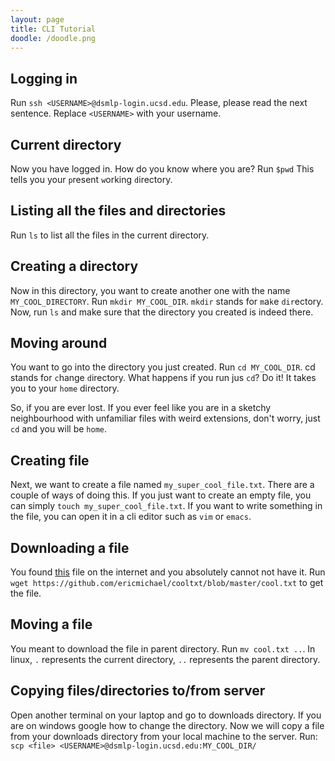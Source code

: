 ```yaml
---
layout: page
title: CLI Tutorial
doodle: /doodle.png
---
```


## Logging in
Run `ssh <USERNAME>@dsmlp-login.ucsd.edu`. Please, please read the next sentence. Replace `<USERNAME>` with your username.

## Current directory
Now you have logged in. How do you know where you are?
Run `$pwd`
This tells you your `p`resent `w`orking `d`irectory. 

## Listing all the files and directories
Run `ls` to list all the files in the current directory.

## Creating a directory
Now in this directory, you want to create another one with the name `MY_COOL_DIRECTORY`.
Run `mkdir MY_COOL_DIR`. `mkdir` stands for `m`a`k`e `dir`ectory. Now, run `ls` and make sure that the directory you created is indeed there.

## Moving around
You want to go into the directory you just created.
Run `cd MY_COOL_DIR`. cd stands for `c`hange `d`irectory.
What happens if you run jus `cd`? Do it! It takes you to your `home` directory. 

So, if you are ever lost. If you ever feel like you are in a sketchy neighbourhood with unfamiliar files with weird extensions, don't worry, just `cd` and you will be `home`.

## Creating file
Next, we want to create a file named `my_super_cool_file.txt`. There are a couple of ways of doing this. If you just want to create an empty file, you can simply `touch my_super_cool_file.txt`.
If you want to write something in the file, you can open it in a cli editor such as `vim` or `emacs`.

## Downloading a file
You found [this](https://github.com/ericmichael/cooltxt/blob/master/cool.txt) file on the internet and you absolutely cannot not have it.
Run `wget https://github.com/ericmichael/cooltxt/blob/master/cool.txt` to get the file.

## Moving a file
You meant to download the file in parent directory.
Run `mv cool.txt ..`. In linux, `.` represents the current directory, `..` represents the parent directory.

## Copying files/directories to/from server
Open another terminal on your laptop and go to downloads directory. If you are on windows google how to change the directory. Now we will copy a file from your downloads directory from your local machine to the server.
Run: `scp <file> <USERNAME>@dsmlp-login.ucsd.edu:MY_COOL_DIR/`